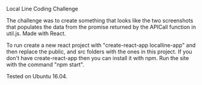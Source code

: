 Local Line Coding Challenge

The challenge was to create something that looks like the two screenshots that populates the data from the promise returned by the APICall function in util.js.  Made with React.

To run create a new react project with "create-react-app localline-app" and then replace the public, and src folders with the ones in this project.
If you don't have create-react-app then you can install it with npm.
Run the site with the command "npm start".

Tested on Ubuntu 16.04.
